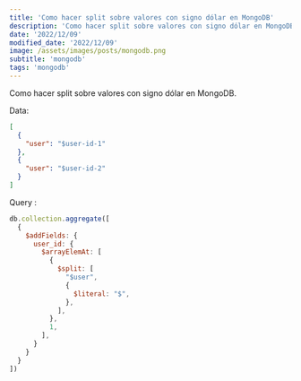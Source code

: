 ```yaml
---
title: 'Como hacer split sobre valores con signo dólar en MongoDB'
description: 'Como hacer split sobre valores con signo dólar en MongoDB.'
date: '2022/12/09'
modified_date: '2022/12/09'
image: /assets/images/posts/mongodb.png
subtitle: 'mongodb'
tags: 'mongodb'
---
```


Como hacer split sobre valores con signo dólar en MongoDB.

Data:

```json
[
  {
    "user": "$user-id-1"
  },
  {
    "user": "$user-id-2"
  }
]
```

Query :

```js
db.collection.aggregate([
  {
    $addFields: {
      user_id: {
        $arrayElemAt: [
          {
            $split: [
              "$user",
              {
                $literal: "$",
              },
            ],
          },
          1,
        ],
      }
    }
  }
])
```
